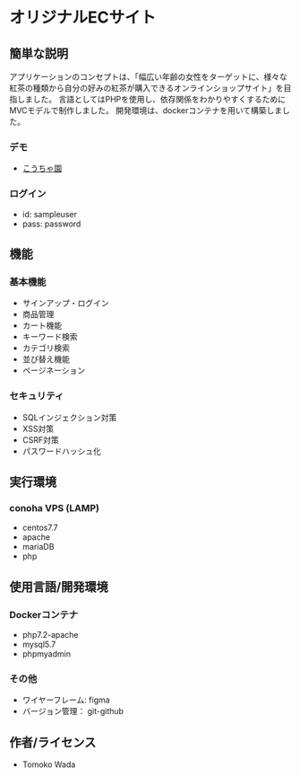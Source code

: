 # オリジナルECサイト


## 簡単な説明
アプリケーションのコンセプトは、「幅広い年齢の女性をターゲットに、様々な紅茶の種類から自分の好みの紅茶が購入できるオンラインショップサイト」を目指しました。
言語としてはPHPを使用し、依存関係をわかりやすくするためにMVCモデルで制作しました。
開発環境は、dockerコンテナを用いて構築しました。


### デモ

* [こうちゃ園](http://118.27.14.177)

### ログイン

* id: sampleuser 
* pass: password 

## 機能

### 基本機能

* サインアップ・ログイン
* 商品管理
* カート機能
* キーワード検索
* カテゴリ検索
* 並び替え機能
* ページネーション

### セキュリティ

* SQLインジェクション対策
* XSS対策
* CSRF対策
* パスワードハッシュ化
## 実行環境

### conoha VPS (LAMP)

* centos7.7
* apache
* mariaDB
* php

## 使用言語/開発環境

### Dockerコンテナ

* php7.2-apache
* mysql5.7
* phpmyadmin

### その他

* ワイヤーフレーム: figma
* バージョン管理：  git-github

## 作者/ライセンス

* Tomoko Wada
